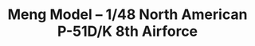 ---
layout: product
title: "Meng Model – 1/48 North American P-51D/K 8th Airforce"
price: "5600" 
desc: "Maketa"
img_path: "/assets/img/MM-LS-010.webp"
brand: "N/A"
available: true
special_offer: false
new: false
soon: false
cat: "010000"
subcat: "011000"
subsubcat: "0N/A"
sifra: "MM-LS-010"
popular: false
---